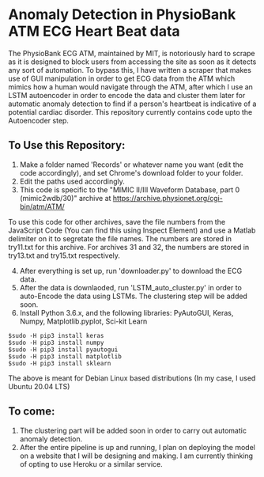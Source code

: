 # Anomaly Detection in PhysioBank ATM ECG Heart Beat data

The PhysioBank ECG ATM, maintained by MIT, is notoriously hard to scrape as it is designed to block users from accessing the site as soon as it detects any sort of automation. 
To bypass this, I have written a scraper that makes use of GUI manipulation in order to get ECG data from the ATM which mimics how a human would navigate through the ATM, after which I use an LSTM autoencoder in order to encode the data and cluster them later for automatic anomaly detection to find if a person's heartbeat is indicative of a potential cardiac disorder. 
This repository currently contains code upto the Autoencoder step.


## To Use this Repository:
1. Make a folder named 'Records' or whatever name you want (edit the code accordingly), and set Chrome's download folder to your folder.
2. Edit the paths used accordingly.
3. This code is specific to the "MIMIC II/III Waveform Database, part 0 (mimic2wdb/30)" archive at https://archive.physionet.org/cgi-bin/atm/ATM/

To use this code for other archives, save the file numbers from the JavaScript Code (You can find this using Inspect Element) and use a Matlab delimiter on it to segretate the file names. The numbers are stored in try11.txt for this archive. For archives 31 and 32, the numbers are stored in try13.txt and try15.txt respectively.

4. After everything is set up, run 'downloader.py' to download the ECG data.
5. After the data is downlaoded, run 'LSTM_auto_cluster.py' in order to auto-Encode the data using LSTMs. The clustering step will be added soon. 
6. Install Python 3.6.x, and the following libraries: PyAutoGUI, Keras, Numpy, Matplotlib.pyplot, Sci-kit Learn

`$sudo -H pip3 install keras`\
`$sudo -H pip3 install numpy`\
`$sudo -H pip3 install pyautogui`\
`$sudo -H pip3 install matplotlib`\
`$sudo -H pip3 install sklearn`

The above is meant for Debian Linux based distributions (In my case, I used Ubuntu 20.04 LTS)
## To come:
1. The clustering part will be added soon in order to carry out automatic anomaly detection.
2. After the entire pipeline is up and running, I plan on deploying the model on a website that I will be designing and making. I am currently thinking of opting to use Heroku or a similar service.